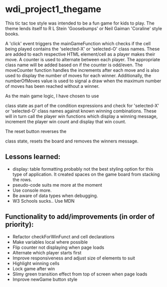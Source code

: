 # wdi_project1_thegame

This tic tac toe style was intended to be a fun game for kids to play. The theme lends itself to
R L Stein 'Goosebumps' or Neil Gaiman 'Coraline' style books.

A 'click' event triggers the mainGameFunction which checks if the cell being played contains the 'selected-X' or 'selected-O' class names. These are added to each respective HTML element/cell as a player makes their move. A counter is used to alternate between each player. The appropriate class name will be added based on if the counter is odd/even. The moveCounter function handles the increments after each move and is also used to display the number of moves for each winner. Additionally, the numberOfMoves value is used to signal a draw when the maximum number of moves has been reached without a winner.

As the main game logic, I have chosen to use <div> class state as part of the condition expressions and check for 'selected-X' or 'selected-O' class names against known winning combinations. These will in turn call the player win functions which display a winning message, increment the player win count and display that win count.

The reset button reverses the <div> class state, resets the board and removes the winners message.


## Lessons learned:
* display: table formatting probably not the best styling option for this type of application.
  It created spaces on the game board from stacking the rows.
* pseudo-code suits me more at the moment
* Use console more.
* Be aware of data types when debugging.
* W3 Schools sucks.. Use MDN


## Functionality to add/improvements (in order of priority):
* Refactor checkForWinFunct and cell declarations
* Make variables local where possible
* Flip counter not displaying when page loads
* Alternate which player starts first
* Improve responsiveness and adjust size of elements to suit
* Highlight winning cells
* Lock game after win
* Slimy green transition effect from top of screen when page loads
* Improve newGame button style
